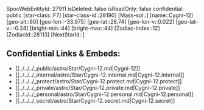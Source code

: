 ﻿---
location: [28.74,33.975,60]
type: Star
tags:
- astro/Star

---
SpocWebEntityId: 27911
isDeleted: false
isReadOnly: false
confidential: public
[star-class::F7]
[star-class-id::28190]
[Mass-sol::]
[name::Cygni-12]
[geo-alt::60]
[geo-lon::-33.975]
[geo-lat::28.74]
[geo-lon-v::0.022]
[geo-lat-v::-0.24]
[bright-min::44]
[bright-max::44]
[Zodiac-index::12]
[ZodiacId::28113]
[NextStarId::]



## Confidential Links & Embeds: 
- [[../../../_public/astro/Star/Cygni-12.md|Cygni-12]] 
- [[../../../_internal/astro/Star/Cygni-12.internal.md|Cygni-12.internal]] 
- [[../../../_protect/astro/Star/Cygni-12.protect.md|Cygni-12.protect]] 
- [[../../../_private/astro/Star/Cygni-12.private.md|Cygni-12.private]] 
- [[../../../_personal/astro/Star/Cygni-12.personal.md|Cygni-12.personal]] 
- [[../../../_secret/astro/Star/Cygni-12.secret.md|Cygni-12.secret]]

